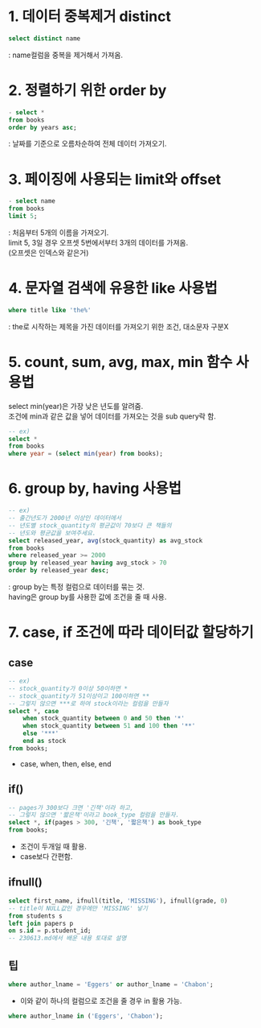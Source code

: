 # 1. 데이터 중복제거 distinct
```SQL
select distinct name
```
: name컬럼을 중복을 제거해서 가져옴.  
# 2. 정렬하기 위한 order by
```SQL
- select *
from books
order by years asc;
```
: 날짜를 기준으로 오름차순하여 전체 데이터 가져오기.  
# 3. 페이징에 사용되는 limit와 offset
```SQL
- select name
from books
limit 5;
```
: 처음부터 5개의 이름을 가져오기.  
limit 5, 3일 경우 오프셋 5번에서부터 3개의 데이터를 가져옴.  
(오프셋은 인덱스와 같은거)  
# 4. 문자열 검색에 유용한 like 사용법
```SQL
where title like 'the%'
```
: the로 시작하는 제목을 가진 데이터를 가져오기 위한 조건, 대소문자 구분X  
# 5. count, sum, avg, max, min 함수 사용법
select min(year)은 가장 낮은 년도를 알려줌.  
조건에 min과 같은 값을 넣어 데이터를 가져오는 것을 sub query락 함.  
```SQL
-- ex)
select *
from books
where year = (select min(year) from books);
```
# 6. group by, having 사용법
```SQL
-- ex)
-- 출간년도가 2000년 이상인 데이터에서
-- 년도별 stock_quantity의 평균값이 70보다 큰 책들의
-- 년도와 평균값을 보여주세요.
select released_year, avg(stock_quantity) as avg_stock
from books
where released_year >= 2000
group by released_year having avg_stock > 70
order by released_year desc;
```
: group by는 특정 컬럼으로 데이터를 묶는 것.  
having은 group by를 사용한 값에 조건을 줄 때 사용.

# 7. case, if 조건에 따라 데이터값 할당하기
## case
```SQL
-- ex)
-- stock_quantity가 0이상 50이하면 *
-- stock_quantity가 51이상이고 100이하면 **
-- 그렇지 않으면 ***로 하여 stock이라는 컬럼을 만들자
select *, case
	when stock_quantity between 0 and 50 then '*'
    when stock_quantity between 51 and 100 then '**'
    else '***'
    end as stock
from books;
```
- case, when, then, else, end

## if()
```SQL
-- pages가 300보다 크면 '긴책'이라 하고,
-- 그렇지 않으면 '짧은책'이라고 book_type 컬럼을 만들자. 
select *, if(pages > 300, '긴책', '짧은책') as book_type
from books;
```
- 조건이 두개일 때 활용.
- case보다 간편함.

## ifnull()
```SQL
select first_name, ifnull(title, 'MISSING'), ifnull(grade, 0)
-- title이 NULL값인 경우에만 'MISSING' 넣기
from students s
left join papers p
on s.id = p.student_id;
-- 230613.md에서 배운 내용 토대로 설명
```

## 팁
```SQL
where author_lname = 'Eggers' or author_lname = 'Chabon';
```
- 이와 같이 하나의 컬럼으로 조건을 줄 경우 in 활용 가능.
```SQL
where author_lname in ('Eggers', 'Chabon');
```
